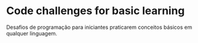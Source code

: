 # Code challenges for basic learning
Desafios de programação para iniciantes praticarem conceitos básicos em qualquer linguagem.
